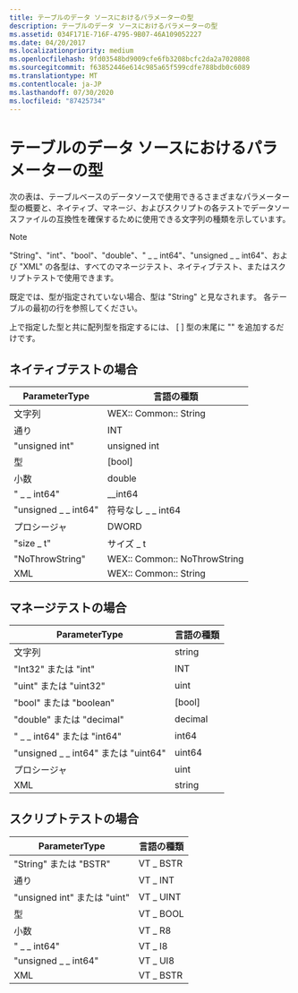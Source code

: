 ```yaml
---
title: テーブルのデータ ソースにおけるパラメーターの型
description: テーブルのデータ ソースにおけるパラメーターの型
ms.assetid: 034F171E-716F-4795-9B07-46A109052227
ms.date: 04/20/2017
ms.localizationpriority: medium
ms.openlocfilehash: 9fd03548bd9009cfe6fb3208bcfc2da2a7020808
ms.sourcegitcommit: f63852446e614c985a65f599cdfe788bdb0c6089
ms.translationtype: MT
ms.contentlocale: ja-JP
ms.lasthandoff: 07/30/2020
ms.locfileid: "87425734"
---
```

# <a name="parameter-types-in-table-data-sources"></a>テーブルのデータ ソースにおけるパラメーターの型

次の表は、テーブルベースのデータソースで使用できるさまざまなパラメーター型の概要と、ネイティブ、マネージ、およびスクリプトの各テストでデータソースファイルの互換性を確保するために使用できる文字列の種類を示しています。

>[!NOTE]
>"String"、"int"、"bool"、"double"、" \_ \_ int64"、"unsigned \_ \_ int64"、および "XML" の各型は、すべてのマネージテスト、ネイティブテスト、またはスクリプトテストで使用できます。

既定では、型が指定されていない場合、型は "String" と見なされます。 各テーブルの最初の行を参照してください。

上で指定した型と共に配列型を指定するには、 \[ \] 型の末尾に "" を追加するだけです。

## <a name="for-native-tests"></a>ネイティブテストの場合

|ParameterType|言語の種類|
|----|----|
|文字列|WEX:: Common:: String|
|通り|INT|
|"unsigned int"|unsigned int|
|型|[bool]|
|小数|double|
|" \_ \_ int64"|\_\_int64|
|"unsigned \_ \_ int64"|符号なし \_ \_ int64|
|プロシージャ|DWORD|
|"size \_ t"|サイズ \_ t|
|"NoThrowString"|WEX:: Common:: NoThrowString|
|XML|WEX:: Common:: String|

## <a name="for-managed-tests"></a>マネージテストの場合

|ParameterType|言語の種類|
|----|----|
|文字列|string|
|"Int32" または "int"|INT|
|"uint" または "uint32"|uint|
|"bool" または "boolean"|[bool]|
|"double" または "decimal"|decimal|
|" \_ \_ int64" または "int64"|int64|
|"unsigned \_ \_ int64" または "uint64"|uint64|
|プロシージャ|uint|
|XML|string|

## <a name="for-script-tests"></a>スクリプトテストの場合

|ParameterType|言語の種類|
|----|----|
|"String" または "BSTR"|VT \_ BSTR|
|通り|VT \_ INT|
|"unsigned int" または "uint"|VT \_ UINT|
|型|VT \_ BOOL|
|小数|VT \_ R8|
|" \_ \_ int64"|VT \_ I8|
|"unsigned \_ \_ int64"|VT \_ UI8|
|XML|VT \_ BSTR|
